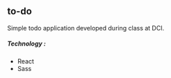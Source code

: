 ## to-do

Simple todo application developed during class at DCI. 

##### Technology : 
* React
* Sass
